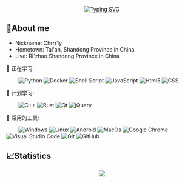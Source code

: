 <p align="center">
<a href="https://git.io/typing-svg"><img src="https://readme-typing-svg.herokuapp.com?font=Fira+Code&pause=1000&width=435&lines=%E6%9C%88%E8%89%B2%E4%B8%8E%E6%B0%B4%E8%89%B2%E4%B9%8B%E9%97%B4%2C%E4%BD%A0%E6%98%AF%E7%AC%AC%E4%B8%89%E7%A7%8D%E7%BB%9D%E8%89%B2" alt="Typing SVG" /></a></p>

## 🥱About me

- Nickname: Chrrr1y
- Hometown: Tai'an, Shandong Province in China
- Live: Ri'zhao Shandong Province in China

💪 正在学习: 

&emsp;&emsp;
![Python](https://img.shields.io/badge/-Python-pink?logo=Python)
![Docker](https://img.shields.io/badge/-Docker-FCC624?logo=docker)
![Shell Script](https://img.shields.io/badge/Shell-%4285F4.svg?logo=gnu-bash&logoColor=white)
![JavaScript](https://img.shields.io/badge/-JavaScript-yellow?logo=javascript)
![Html5](https://img.shields.io/badge/-Html5-green?logo=html5)
![CSS](https://img.shields.io/badge/-CSS-orange?logo=css3)

🧠 计划学习:

&emsp;&emsp;
![C++](https://img.shields.io/badge/-C++-00599C?logo=c)
![Rust](https://img.shields.io/badge/Rust-%23276DC3.svg?logo=rust&logoColor=white)
![Qt](https://img.shields.io/badge/Qt-%23217346.svg?logo=Qt&logoColor=white)
![jQuery](https://img.shields.io/badge/jquery-%230769AD.svg?logo=jquery&logoColor=white)


🧰 常用的工具:

&emsp;&emsp; 
![Windows](https://img.shields.io/badge/Windows-0078D6?logo=windows&logoColor=white)
![Linux](https://img.shields.io/badge/Linux-FCC624?logo=linux&logoColor=black)
![Android](https://img.shields.io/badge/Android-3DDC84?logo=android&logoColor=white)
![MacOs](https://img.shields.io/badge/MacOS-0078D7?logo=macos&logoColor=white)
![Google Chrome](https://img.shields.io/badge/Chrome-4285F4?logo=GoogleChrome&logoColor=white)
![Visual Studio Code](https://img.shields.io/badge/-Visual%20Studio%20Code-007ACC?logo=Visual%20Studio%20Code&logoColor=fff)
![Git](https://img.shields.io/badge/-Git-FCC624?logo=git)
![GitHub](https://img.shields.io/badge/-GitHub-pink?logo=github)

## 📈Statistics

<div align="center">
    <img  src="https://github-readme-streak-stats.herokuapp.com/?user=Achuan-2" />
</div>
